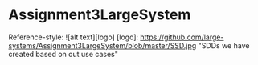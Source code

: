 # Assignment3LargeSystem

Reference-style: 
![alt text][logo]
[logo]: https://github.com/large-systems/Assignment3LargeSystem/blob/master/SSD.jpg "SDDs we have created based on out use cases"
